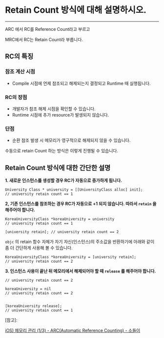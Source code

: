 # Retain Count 방식에 대해 설명하시오.

---



ARC 에서 RC를 Reference Count라고 부르고

MRC에서 RC는 Retain Count라 부릅니다.



## RC의 특징

### 참조 계산 시점

- Compile 시점에 언제 참조되고 해제되는지 결정되고 Runtime 때 실행됩니다.



### RC의 장점

- 개발자가 참조 해제 시점을 확인할 수 있습니다.
- Runtime 시점에 추가 resource가 발생되지 않습니다.



### 단점

- 순환 참조 발생 시 메모리가 영구적으로 해제되지 않을 수 있습니다.





수동으로 retain Count 하는 방식은 이렇게 진행될 수 있습니다.



## Retain Count 방식에 대한 간단한 설명

**1. 새로운 인스턴스를 생성할 경우 RC가 자동으로 증가하게 됩니다.**

```objc
University Class * university = [[UniversityClass alloc] init];
// university retain count == 1
```



**2, 기존 인스턴스를 참조하는 경우 RC가 자동으로 +1 되지 않습니다. 따라서 `retain` 을 해주어야 합니다.**



```objc
KoreaUniversityClass *koreaUniversity = university
// university retain count == 1

[university retain]; // university retain count == 2
```

`objc` 의 retain 함수 자체가 자기 자신(인스턴스)의 주소값을 반환하기에 아래와 같이 좀 더 간단하게 사용해 볼 수 있습니다.

```objc
KoreaUniversityClass *koreaUniversity = [university retain];
// university retain count == 2
```



**3. 인스턴스 사용이 끝난 뒤 메모리에서 해제되어야 할 때 `release` 를 해주어야 합니다.**

```objc
// university retain count == 2

koreaUniversity = nil
// university retain count == 2

```

```objc

[koreaUniversity release];
// university retain count == 1
```





[참고]:

[iOS) 메모리 관리 (1/3) - ARC(Automatic Reference Counting) - 소들이](https://babbab2.tistory.com/26?category=831129)
